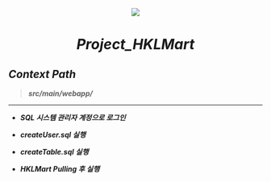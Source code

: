 <p align="center">
  <a href="https://github.com/jrdev4102/Project_HKL"><img src="https://user-images.githubusercontent.com/71188307/101260354-9628fc80-3772-11eb-99fc-8ce0923dca57.png"></a>
  <h1 align="center"><b><i>Project_HKLMart</i><b></h1>
</p>

## *Context Path*</center>
> *src/main/webapp/*

---

+ *SQL 시스템 관리자 계정으로 로그인*

+ *createUser.sql 실행*

+ *createTable.sql 실행*

+ *HKLMart Pulling 후 실행*  


